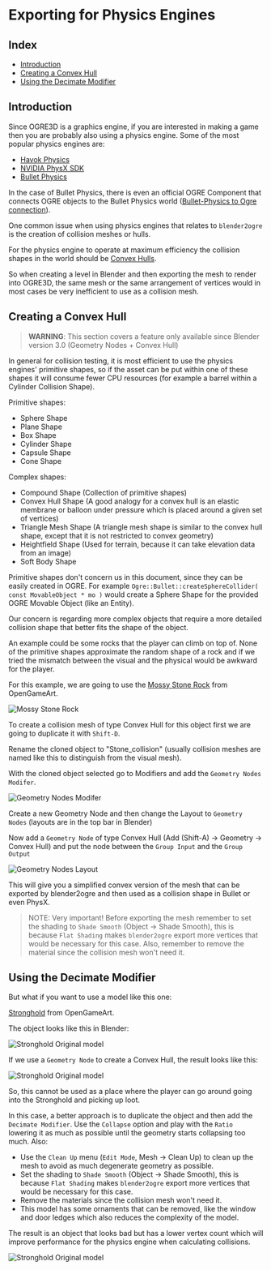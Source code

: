 
# Exporting for Physics Engines

## Index
 - [Introduction](#introduction)
 - [Creating a Convex Hull](#creating-a-convex-hull)
 - [Using the Decimate Modifier](#using-the-decimate-modifier)

## Introduction
Since OGRE3D is a graphics engine, if you are interested in making a game then you are probably also using a physics engine.
Some of the most popular physics engines are:
 - [Havok Physics](https://www.havok.com/)
 - [NVIDIA PhysX SDK](https://github.com/NVIDIAGameWorks/PhysX)
 - [Bullet Physics](https://pybullet.org/wordpress/)

In the case of Bullet Physics, there is even an official OGRE Component that connects OGRE objects to the Bullet Physics world ([Bullet-Physics to Ogre connection](https://ogrecave.github.io/ogre/api/13/group___bullet.html#details)).

One common issue when using physics engines that relates to `blender2ogre` is the creation of collision meshes or hulls.

For the physics engine to operate at maximum efficiency the collision shapes in the world should be [Convex Hulls](https://en.wikipedia.org/wiki/Convex_hull).

So when creating a level in Blender and then exporting the mesh to render into OGRE3D, the same mesh or the same arrangement of vertices would in most cases be very inefficient to use as a collision mesh.

## Creating a Convex Hull
> **WARNING**: This section covers a feature only available since Blender version 3.0 (Geometry Nodes + Convex Hull)

In general for collision testing, it is most efficient to use the physics engines' primitive shapes, so if the asset can be put within one of these shapes it will consume fewer CPU resources (for example a barrel within a Cylinder Collision Shape).

Primitive shapes:
 - Sphere Shape
 - Plane Shape
 - Box Shape
 - Cylinder Shape
 - Capsule Shape
 - Cone Shape

Complex shapes:
 - Compound Shape (Collection of primitive shapes)
 - Convex Hull Shape (A good analogy for a convex hull is an elastic membrane or balloon under pressure which is placed around a given set of vertices)
 - Triangle Mesh Shape (A triangle mesh shape is similar to the convex hull shape, except that it is not restricted to convex geometry)
 - Heightfield Shape (Used for terrain, because it can take elevation data from an image)
 - Soft Body Shape

Primitive shapes don't concern us in this document, since they can be easily created in OGRE.
For example `Ogre::Bullet::createSphereCollider( const MovableObject * mo )` would create a Sphere Shape for the provided OGRE Movable Object (like an Entity).

Our concern is regarding more complex objects that require a more detailed collision shape that better fits the shape of the object.

An example could be some rocks that the player can climb on top of.
None of the primitive shapes approximate the random shape of a rock and if we tried the mismatch between the visual and the physical would be awkward for the player.

For this example, we are going to use the [Mossy Stone Rock](https://opengameart.org/content/mossy-stone-rock) from OpenGameArt.

![Mossy Stone Rock](images/physics/stone-mesh.png)

To create a collision mesh of type Convex Hull for this object first we are going to duplicate it with `Shift-D`.

Rename the cloned object to "Stone_collision" (usually collision meshes are named like this to distinguish from the visual mesh).

With the cloned object selected go to Modifiers and add the `Geometry Nodes Modifer`.

![Geometry Nodes Modifer](images/physics/geometry-nodes1.png)

Create a new Geometry Node and then change the Layout to `Geometry Nodes` (layouts are in the top bar in Blender)

Now add a `Geometry Node` of type Convex Hull (Add (Shift-A) -> Geometry -> Convex Hull) and put the node between the `Group Input` and the `Group Output`

![Geometry Nodes Layout](images/physics/geometry-nodes2.png)

This will give you a simplified convex version of the mesh that can be exported by blender2ogre and then used as a collision shape in Bullet or even PhysX.

> NOTE: Very important!
Before exporting the mesh remember to set the shading to `Shade Smooth` (Object -> Shade Smooth), this is because `Flat Shading` makes `blender2ogre` export more vertices that would be necessary for this case.
Also, remember to remove the material since the collision mesh won't need it.

## Using the Decimate Modifier
But what if you want to use a model like this one:

[Stronghold](https://opengameart.org/content/stronghold) from OpenGameArt.

The object looks like this in Blender:

![Stronghold Original model](images/physics/stronghold1.png)

If we use a `Geometry Node` to create a Convex Hull, the result looks like this:

![Stronghold Original model](images/physics/stronghold2.png)

So, this cannot be used as a place where the player can go around going into the Stronghold and picking up loot.

In this case, a better approach is to duplicate the object and then add the `Decimate Modifier`.
Use the `Collapse` option and play with the `Ratio` lowering it as much as possible until the geometry starts collapsing too much.
Also:
 - Use the `Clean Up` menu (`Edit Mode`, Mesh -> Clean Up) to clean up the mesh to avoid as much degenerate geometry as possible.
 - Set the shading to `Shade Smooth` (Object -> Shade Smooth), this is because `Flat Shading` makes `blender2ogre` export more vertices that would be necessary for this case.
 - Remove the materials since the collision mesh won't need it.
 - This model has some ornaments that can be removed, like the window and door ledges which also reduces the complexity of the model.

The result is an object that looks bad but has a lower vertex count which will improve performance for the physics engine when calculating collisions.

![Stronghold Original model](images/physics/stronghold3.png)
